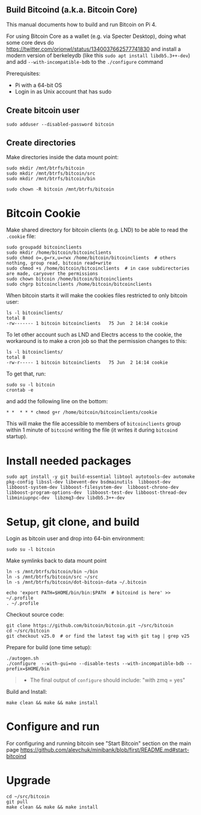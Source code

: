 ## Build Bitcoind (a.k.a. Bitcoin Core)

This manual documents how to build and run Bitcoin on Pi 4.

For using Bitcoin Core as a wallet (e.g. via Specter Desktop), doing what some core devs do https://twitter.com/orionwl/status/1340037662577741830 and install a modern version of berkeleydb (like this `sudo apt install libdb5.3++-dev`) and add `--with-incompatible-bdb` to the `./configure` command

Prerequisites:
 * Pi with a 64-bit OS
 * Login in as Unix account that has sudo

## Create bitcoin user

```
sudo adduser --disabled-password bitcoin
```

## Create directories

Make directories inside the data mount point:
```
sudo mkdir /mnt/btrfs/bitcoin
sudo mkdir /mnt/btrfs/bitcoin/src
sudo mkdir /mnt/btrfs/bitcoin/bin

sudo chown -R bitcoin /mnt/btrfs/bitcoin
```

# Bitcoin Cookie

Make shared directory for bitcoin clients (e.g. LND) to be able to read the `.cookie` file:

```
sudo groupadd bitcoinclients
sudo mkdir /home/bitcoin/bitcoinclients
sudo chmod o=,g=rx,u=rwx /home/bitcoin/bitcoinclients  # others nothing, group read, bitcoin read+write
sudo chmod +s /home/bitcoin/bitcoinclients  # in case subdirectories are made, caryover the permissions
sudo chown bitcoin /home/bitcoin/bitcoinclients
sudo chgrp bitcoinclients /home/bitcoin/bitcoinclients
```

When bitcoin starts it will make the cookies files restricted to only bitcoin user:
```
ls -l bitcoinclients/
total 8
-rw------- 1 bitcoin bitcoinclients   75 Jun  2 14:14 cookie
```

To let other account such as LND and Electrs access to the cookie, the workaround is to make a cron job so that the permission changes to this:

```
ls -l bitcoinclients/
total 8
-rw-r----- 1 bitcoin bitcoinclients   75 Jun  2 14:14 cookie
```

To get that, run:
```
sudo su -l bitcoin
crontab -e
```
and add the following line on the bottom:
```
* *  * * * chmod g+r /home/bitcoin/bitcoinclients/cookie
```

This will make the file accessible to members of `bitcoinclients` group within 1 minute of `bitcoind` writing the file (it writes it during `bitcoind` startup).


# Install needed packages
```
sudo apt install -y git build-essential libtool autotools-dev automake pkg-config libssl-dev libevent-dev bsdmainutils  libboost-dev libboost-system-dev libboost-filesystem-dev  libboost-chrono-dev libboost-program-options-dev  libboost-test-dev libboost-thread-dev  libminiupnpc-dev  libzmq3-dev libdb5.3++-dev
```


# Setup, git clone, and build

Login as bitcoin user and drop into 64-bin environment:
```
sudo su -l bitcoin
```

Make symlinks back to data mount point
```
ln -s /mnt/btrfs/bitcoin/bin ~/bin
ln -s /mnt/btrfs/bitcoin/src ~/src
ln -s /mnt/btrfs/bitcoin/dot-bitcoin-data ~/.bitcoin

echo 'export PATH=$HOME/bin/bin:$PATH  # bitcoind is here' >> ~/.profile
. ~/.profile
```


Checkout source code:
```
git clone https://github.com/bitcoin/bitcoin.git ~/src/bitcoin
cd ~/src/bitcoin
git checkout v25.0  # or find the latest tag with git tag | grep v25
```

Prepare for build (one time setup):
```
./autogen.sh
./configure  --with-gui=no --disable-tests --with-incompatible-bdb --prefix=$HOME/bin 
```
> - The final output of `configure` should include:   "with zmq  = yes"

Build and Install:
```
make clean && make && make install
```

# Configure and run

For configuring and running bitcoin see "Start Bitcoin" section on the main page https://github.com/alevchuk/minibank/blob/first/README.md#start-bitcoind

# Upgrade
```
cd ~/src/bitcoin
git pull
make clean && make && make install
```
